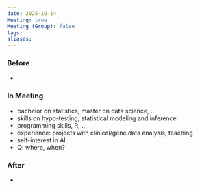 ```yaml
---
date: 2025-10-14
Meeting: true
Meeting (Group): false
tags: 
aliases:
---
```


### Before
- 

### In Meeting
- bachelor on statistics, master on data science, ...
- skills on hypo-testing, statistical modeling and inference
- programming skills, R, ...
- experience: projects with clinical/gene data analysis, teaching
- self-interest in AI
- Q: where, when?

### After
- 